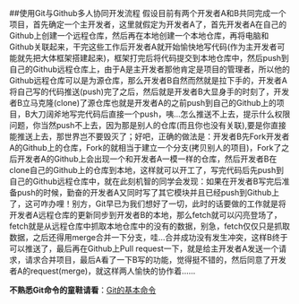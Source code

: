 ##使用Git与Github多人协同开发流程
假设目前有两个开发者A和B共同完成一个项目，首先确定一个主开发者，这里就假定为开发者A了，首先开发者A在自己的Github上创建一个远程仓库，然后再在本地创建一个本地仓库，再将电脑和Github关联起来，干完这些工作后开发者A就开始愉快地写代码(作为主开发者可能就先把大体框架搭建起来)，框架打完后将代码提交到本地仓库中，然后push到自己的Github远程仓库上，由于A是主开发者那他肯定是项目的管理者，所以他的Github远程仓库可以是为源仓库，那么开发者B自然而然就是拉下手的，开发者A将自己写的代码推送(push)完了之后，然后就是开发者B大显身手的时刻了，开发者B立马克隆(clone)了源仓库也就是开发者A的之前push到自己的Github上的项目，B大刀阔斧地写完代码后直接一个push，咦...怎么推送不上去，提示什么权限问题，你当然push不上去，因为那是别人的仓库(而且你也没有关联),要是你直接能推送上去，那世界岂不要毁灭了；好吧，正确的做法是：开发者B先Fork开发者A的Github上的仓库，Fork的就相当于建立一个分支(拷贝别人的项目)，Fork了之后开发者A的Github上会出现一个和开发者A一模一样的仓库，然后开发者B在clone自己的Github上的仓库到本地，这样就可以开工了，写完代码后先push到自己的Github远程仓库中，就在此刻机智的同学会发现：如果在开发者B写完后准备push的时候，勤奋的开发者A又同时写了其它模块并且已经push到Github上了，这可咋办哩！别方，Git早已为我们想好了一切，此时的话要做的工作就是将开发者A远程仓库的更新同步到开发者B的本地，那么fetch就可以闪亮登场了，fetch就是从远程仓库中抓取本地仓库中的没有的数据，别急，fetch仅仅只是抓取数据，之后还得用merge合并一下分支，哇...合并成功没有发生冲突，这样B终于可以推送了，最后再在Github上Pull request一下，就是给主开发者A发送一个请求，请求合并项目，最后A看了一下B写的功能，觉得挺不错的，然后同意了开发者A的request(merge)，就这样两人愉快的协作着......

**不熟悉Git命令的童鞋请看**：[Git的基本命令](https://github.com/AlbertYang-github/LearningRecord/blob/master/DevUtils/Git%E4%B8%8EGithub/Git%E4%B8%8EGithub%E5%9F%BA%E6%9C%AC%E6%93%8D%E4%BD%9C.md)                                       